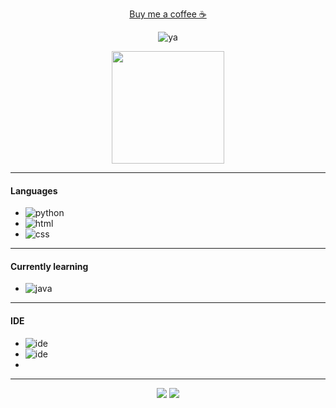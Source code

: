 <p align="center">
    <a href="https://www.buymeacoffee.com/charon">Buy me a coffee ☕</a>
</p>

<p align="center">
    <img alt="ya" src="https://i.imgur.com/MShy42H.gif"/>
</p>

<p align="center">
    <img height="180em" src="https://github-readme-stats.vercel.app/api?username=cchhaarroonn&show_icons=true&theme=monokai&include_all_commits=true&count_private=true"/>
</p>

---

#### Languages
- ![python](https://img.shields.io/badge/-Python-F50069?style=flat-square&logo=python)
- ![html](https://img.shields.io/badge/-HTML-F50069?style=flat-square&logo=HTML5)
- ![css](https://img.shields.io/badge/-CSS-F50069?style=flat-square&logo=CSS3)

---

#### Currently learning
- ![java](https://img.shields.io/badge/-Python-F50069?style=flat-square&logo=java)

---

#### IDE
- ![ide](https://img.shields.io/badge/-VS_Code-F50069?style=flat-square&logo=visual-studio-code)
- ![ide](https://img.shields.io/badge/-VS_Code-F50069?style=flat-square&logo=eclipse)
- 
---

<p align="center">
    <img src="https://img.shields.io/badge/-charon_1678-F50069?style=flat-square&logo=discord"/></a>
    <a href="https://steamcommunity.com/id/CharonDaddy/"><img src="https://img.shields.io/badge/-charon-F50069?style=flat-square&logo=steam"/></a>
</p>
